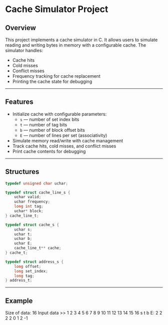 # Cache Simulator Project

## Overview
This project implements a cache simulator in C. It allows users to simulate reading and writing bytes in memory with a configurable cache. The simulator handles:

- Cache hits
- Cold misses
- Conflict misses
- Frequency tracking for cache replacement
- Printing the cache state for debugging

---

## Features
- Initialize cache with configurable parameters:
  - `s` — number of set index bits
  - `t` — number of tag bits
  - `b` — number of block offset bits
  - `E` — number of lines per set (associativity)
- Simulate memory read/write with cache management
- Track cache hits, cold misses, and conflict misses
- Print cache contents for debugging

---

## Structures

```c
typedef unsigned char uchar;

typedef struct cache_line_s {
    uchar valid;
    uchar frequency;
    long int tag;
    uchar* block;
} cache_line_t;

typedef struct cache_s {
    uchar s;
    uchar t;
    uchar b;
    uchar E;
    cache_line_t** cache;
} cache_t;

typedef struct address_s {
    long offset;
    long set_index;
    long tag;
} address_t;
```

---

## Example
Size of data: 16
Input data >> 1 2 3 4 5 6 7 8 9 10 11 12 13 14 15 16
s t b E: 2 2 2 2
0
1
2
-1
